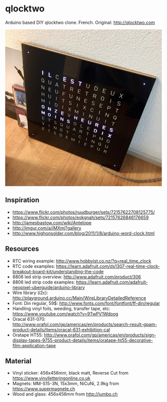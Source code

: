# qlocktwo

Arduino based DIY qlocktwo clone. French. Original: http://qlocktwo.com

![](qlocktwo.jpg?raw=true)
         
## Inspiration

* https://www.flickr.com/photos/ruudburger/sets/72157622708125775/           
* https://www.flickr.com/photos/eokgnah/sets/72157626846176659
* http://jamesbastow.com/wiki/Antelope
* http://imgur.com/a/iMXmj?gallery
* http://www.highonsolder.com/blog/2011/1/8/arduino-word-clock.html

## Resources
                  
* RTC wiring example: http://www.hobbyist.co.nz/?q=real_time_clock
* RTC code examples: https://learn.adafruit.com/ds1307-real-time-clock-breakout-board-kit/understanding-the-code
* 8806 led strip overview: http://www.adafruit.com/product/306
* 8806 led strip code examples: https://learn.adafruit.com/adafruit-neopixel-uberguide/arduino-library
* Wire library (i2c): http://playground.arduino.cc/Main/WireLibraryDetailedReference
* Font: Din regular, 59$: http://www.fonts.com/font/fontfont/ff-din/regular
* Handling vinyl foils, weeding, transfer tape, etc: https://www.youtube.com/watch?v=9TwPV1Wdoog
* Oracal 631-070: http://www.orafol.com/gp/americas/en/products/search-result-gpam-product-details/items/oracal-631-exhibition-cal
* Oratape HT55: http://www.orafol.com/gp/americas/en/products/sign-display-tapes-9755-product-details/items/oratape-ht55-decorative-film-application-tape

## Material

* Vinyl sticker: 456x456mm, black matt, Reverse Cut from https://www.vinylletteringonline.co.uk
* Magnets: MM-S15-3N, 15x3mm, NiCuNi, 2.9kg from https://www.supermagnete.ch
* Wood and glass: 456x456mm from http://jumbo.ch
